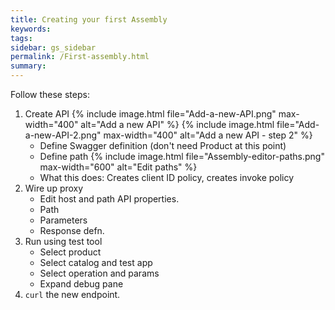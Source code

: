 ```yaml
---
title: Creating your first Assembly
keywords:
tags:
sidebar: gs_sidebar
permalink: /First-assembly.html
summary:
---
```


Follow these steps:

1. Create API
{% include image.html file="Add-a-new-API.png" max-width="400" alt="Add a new API" %}
{% include image.html file="Add-a-new-API-2.png" max-width="400" alt="Add a new API - step 2" %}
   - Define Swagger definition (don't need Product at this point)
   - Define path
   {% include image.html file="Assembly-editor-paths.png" max-width="600" alt="Edit paths" %}
   - What this does: Creates client ID policy, creates invoke policy
1. Wire up proxy
   - Edit host and path API properties.
   - Path
   - Parameters
   - Response defn.
1. Run using test tool
   - Select product
   - Select catalog and test app
   - Select operation and params
   - Expand debug pane
1. `curl` the new endpoint.  
